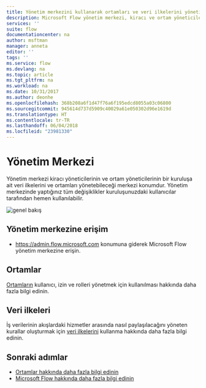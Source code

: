 ```yaml
---
title: Yönetim merkezini kullanarak ortamları ve veri ilkelerini yönetin. | Microsoft Docs
description: Microsoft Flow yönetim merkezi, kiracı ve ortam yöneticileri tarafından Microsoft Flow dağıtımlarına yönelik veri ilkelerini ve ortamları yönetmek için kullanılır.
services: ''
suite: flow
documentationcenter: na
author: msftman
manager: anneta
editor: ''
tags: ''
ms.service: flow
ms.devlang: na
ms.topic: article
ms.tgt_pltfrm: na
ms.workload: na
ms.date: 10/31/2017
ms.author: deonhe
ms.openlocfilehash: 368b208a6f1d47f76a6f195edcd8055a03c06800
ms.sourcegitcommit: 945614d737d5909c40029a61e050302d96e1619d
ms.translationtype: HT
ms.contentlocale: tr-TR
ms.lasthandoff: 06/04/2018
ms.locfileid: "23981330"
---
```

# <a name="the-admin-center"></a>Yönetim Merkezi

Yönetim merkezi kiracı yöneticilerinin ve ortam yöneticilerinin bir kuruluşa ait veri ilkelerini ve ortamları yönetebileceği merkezi konumdur. Yönetim merkezinde yaptığınız tüm değişiklikler kuruluşunuzdaki kullanıcılar tarafından hemen kullanılabilir.

![genel bakış](./media/admin-center-introduction/overview.png)

## <a name="access-the-admin-center"></a>Yönetim merkezine erişim

* https://admin.flow.microsoft.com konumuna giderek Microsoft Flow yönetim merkezine erişin.

## <a name="environments"></a>Ortamlar

[Ortamların](environments-overview-admin.md) kullanıcı, izin ve rolleri yönetmek için kullanılması hakkında daha fazla bilgi edinin.

## <a name="data-policies"></a>Veri ilkeleri

İş verilerinin akışlardaki hizmetler arasında nasıl paylaşılacağını yöneten kurallar oluşturmak için [veri ilkelerini](prevent-data-loss.md) kullanma hakkında daha fazla bilgi edinin.

## <a name="next-steps"></a>Sonraki adımlar

* [Ortamlar hakkında daha fazla bilgi edinin](environments-overview-admin.md)
* [Microsoft Flow hakkında daha fazla bilgi edinin](getting-started.md)
